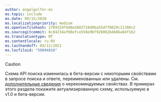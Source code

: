 ```yaml
---
author: angelgolfer-ms
ms.topic: include
ms.date: 09/15/2020
ms.localizationpriority: medium
ms.openlocfilehash: 2769329f9d8e2883728d9ba55dff0829c11380c2
ms.sourcegitcommit: 6c04234af08efce558e9bf926062b4686a84f1b2
ms.translationtype: MT
ms.contentlocale: ru-RU
ms.lasthandoff: 09/12/2021
ms.locfileid: "59094010"
---
```

<!-- markdownlint-disable MD041-->

> [!CAUTION]
> Схема API поиска изменилась в бета-версии с некоторыми свойствами в запросе поиска и ответе, переименованных или удалены. См. [дополнительные сведения](/graph/api/resources/search-api-overview?view=graph-rest-beta&preserve-view=true#schema-change-deprecation-warning) о нерекомендуемых свойствах. В примерах этого раздела покажите актуализированную схему, используемую в v1.0 и бета-версии.